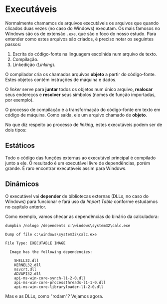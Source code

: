 # Executáveis

Normalmente chamamos de arquivos executáveis os arquivos que quando clicados duas vezes (no caso do Windows) executam. Os mais famosos no Windows são os de extensão `.exe`, que são o foco do nosso estudo. Para entender como estes arquivos são criados, é preciso notar os seguintes passos:

1. Escrita do código-fonte na linguagem escolhida num arquivo de texto.
2. Compilação.
3. Linkedição (_Linking_).

O compilador cria os chamados arquivos **objeto** a partir do código-fonte. Estes objetos contém instruções de máquina e dados.

O _linker_ serve para **juntar** todos os objetos num único arquivo, **realocar** seus endereços e **resolver** seus símbolos (nomes de função importadas, por exemplo).

O processo de compilação é a transformação do código-fonte em texto em código de máquina. Como saída, ele um arquivo chamado de **objeto**.

No que diz respeito ao processo de _linking_, estes executáveis podem ser de dois tipos:

## Estáticos

Todo o código das funções externas ao executável principal é compilado junto a ele. O resultado é um executável livre de dependências, porém grande. É raro encontrar executáveis assim para Windows.

## Dinâmicos

O executável vai **depender** de bibliotecas externas (DLLs, no caso do Windows) para funcionar e fará uso da _Import Table_ conforme estudamos no capítulo anterior.

Como exemplo, vamos checar as dependências do binário da calculadora:

```
dumpbin /nologo /dependents c:\windows\system32\calc.exe

Dump of file c:\windows\system32\calc.exe

File Type: EXECUTABLE IMAGE

  Image has the following dependencies:

    SHELL32.dll
    KERNEL32.dll
    msvcrt.dll
    ADVAPI32.dll
    api-ms-win-core-synch-l1-2-0.dll
    api-ms-win-core-processthreads-l1-1-0.dll
    api-ms-win-core-libraryloader-l1-2-0.dll
```

Mas e as DLLs, como "rodam"? Vejamos agora.

